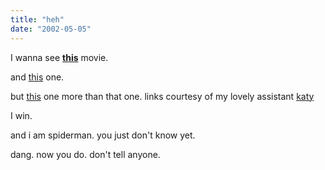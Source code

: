 ```yaml
---
title: "heh"
date: "2002-05-05"
---
```


I wanna see **[this](http://www.sumofallfearsmovie.com/)** movie.

and [this](http://www.starwars.com/episode-ii/) one.

but [this](http://www.sumofallfearsmovie.com/) one more than that one. links courtesy of my lovely assistant [katy](http://kmkpro.tripod.com/)

I win.

and i am spiderman. you just don't know yet.

dang. now you do. don't tell anyone.
